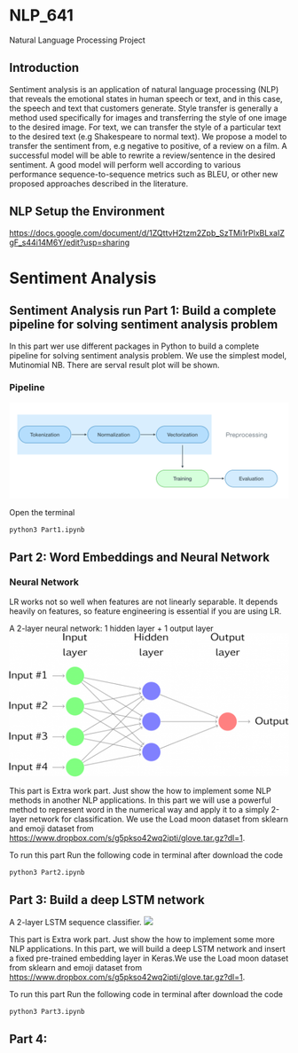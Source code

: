 # NLP_641
Natural Language Processing Project

## Introduction

Sentiment analysis is an application of natural language processing (NLP) that reveals the emotional states in human speech or text, and in this case, the speech and text that customers generate. Style transfer is generally a method used specifically for images and transferring the style of one image to the desired image. For text, we can transfer the style of a particular text to the desired text (e.g Shakespeare to normal text). We propose a model to transfer the sentiment from, e.g negative to positive, of a review on a film. A successful model will be able to rewrite a review/sentence in the desired sentiment. A good model will perform well according to various performance sequence-to-sequence metrics such as BLEU, or other new proposed approaches described in the literature.


## NLP Setup the Environment

https://docs.google.com/document/d/1ZQttvH2tzm2Zpb_SzTMi1rPlxBLxaIZgF_s44i14M6Y/edit?usp=sharing


# Sentiment Analysis

## Sentiment Analysis run Part 1: Build a complete pipeline for solving sentiment analysis problem

In this part wer use different packages in Python to build a complete pipeline for solving sentiment analysis problem. We use the simplest model, Mutinomial NB. There are serval result plot will be shown.

### Pipeline
<img src="resources/pipeline.png">

Open the terminal
```
python3 Part1.ipynb

```

## Part 2: Word Embeddings and Neural Network

### Neural Network

LR works not so well when features are not linearly separable. It depends heavily on features, so feature engineering is essential if you are using LR.

A 2-layer neural network: 1 hidden layer + 1 output layer
<img src="resources/2-layer-nn.png">


This part is Extra work part. Just show the how to implement some NLP methods in another NLP applications. In this part we will use a powerful method to represent word in the numerical way and apply it to a simply 2-layer network for classification. We use the Load moon dataset from sklearn and emoji dataset from https://www.dropbox.com/s/g5pkso42wq2ipti/glove.tar.gz?dl=1.



To run this part
Run the following code in terminal after download the code
```
python3 Part2.ipynb

```


## Part 3: Build a deep LSTM network

A 2-layer LSTM sequence classifier. 
<img src="resources/deep_lstm.png">


This part is Extra work part. Just show the how to implement some more NLP applications.
In this part, we will build a deep LSTM network and insert a fixed pre-trained embedding layer in Keras.We use the Load moon dataset from sklearn and emoji dataset from https://www.dropbox.com/s/g5pkso42wq2ipti/glove.tar.gz?dl=1.

To run this part
Run the following code in terminal after download the code
```
python3 Part3.ipynb

```


## Part 4:

